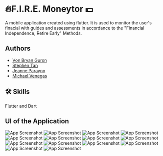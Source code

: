 
# 🔥F.I.R.E. Moneytor 💵

A mobile application created using flutter. It is used to monitor the user's finacial with guides and assessments in accordance to the "Financial Independence, Retire Early" Methods.
## Authors

- [Von Bryan Guron](https://github.com/VB-Guron)
- [Stephen Tan](https://github.com/VB-Guron)
- [Jeanne Parayno](https://github.com/VB-Guron)
- [Michael Venegas](https://github.com/VB-Guron)




## 🛠 Skills
Flutter and Dart


## UI of the Application

![App Screenshot](https://github.com/VB-Guron/F.I.R.E.-Moneytor/blob/main/images/Fire%20Screenshots/0001.png)
![App Screenshot](https://github.com/VB-Guron/F.I.R.E.-Moneytor/blob/main/images/Fire%20Screenshots/0002.png)
![App Screenshot](https://github.com/VB-Guron/F.I.R.E.-Moneytor/blob/main/images/Fire%20Screenshots/0003.png)
![App Screenshot](https://github.com/VB-Guron/F.I.R.E.-Moneytor/blob/main/images/Fire%20Screenshots/0004.png)
![App Screenshot](https://github.com/VB-Guron/F.I.R.E.-Moneytor/blob/main/images/Fire%20Screenshots/0005.png)
![App Screenshot](https://github.com/VB-Guron/F.I.R.E.-Moneytor/blob/main/images/Fire%20Screenshots/0006.png)
![App Screenshot](https://github.com/VB-Guron/F.I.R.E.-Moneytor/blob/main/images/Fire%20Screenshots/0006.png)
![App Screenshot](https://github.com/VB-Guron/F.I.R.E.-Moneytor/blob/main/images/Fire%20Screenshots/0007.png)
![App Screenshot](https://github.com/VB-Guron/F.I.R.E.-Moneytor/blob/main/images/Fire%20Screenshots/0008%20.png)
![App Screenshot](https://github.com/VB-Guron/F.I.R.E.-Moneytor/blob/main/images/Fire%20Screenshots/0009.png)
![App Screenshot](https://github.com/VB-Guron/F.I.R.E.-Moneytor/blob/main/images/Fire%20Screenshots/0010.png)
![App Screenshot](https://github.com/VB-Guron/F.I.R.E.-Moneytor/blob/main/images/Fire%20Screenshots/0011.png)
![App Screenshot](https://github.com/VB-Guron/F.I.R.E.-Moneytor/blob/main/images/Fire%20Screenshots/0012.png)
![App Screenshot](https://github.com/VB-Guron/F.I.R.E.-Moneytor/blob/main/images/Fire%20Screenshots/0013.png)

